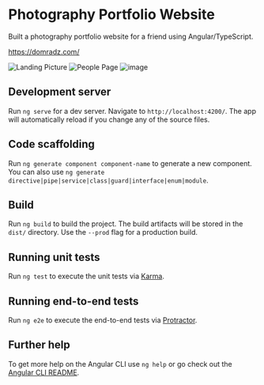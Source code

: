 # Photography Portfolio Website

Built a photography portfolio website for a friend using Angular/TypeScript.

https://domradz.com/

![Landing Picture](https://i.ibb.co/2WGs05V/image.png)
![People Page](https://i.ibb.co/wN1zvzY/image.png)
![image](https://user-images.githubusercontent.com/15807240/109429836-0bb10b80-79f6-11eb-9cb3-76affc7d10aa.png)

## Development server

Run `ng serve` for a dev server. Navigate to `http://localhost:4200/`. The app will automatically reload if you change any of the source files.

## Code scaffolding

Run `ng generate component component-name` to generate a new component. You can also use `ng generate directive|pipe|service|class|guard|interface|enum|module`.

## Build

Run `ng build` to build the project. The build artifacts will be stored in the `dist/` directory. Use the `--prod` flag for a production build.

## Running unit tests

Run `ng test` to execute the unit tests via [Karma](https://karma-runner.github.io).

## Running end-to-end tests

Run `ng e2e` to execute the end-to-end tests via [Protractor](http://www.protractortest.org/).

## Further help

To get more help on the Angular CLI use `ng help` or go check out the [Angular CLI README](https://github.com/angular/angular-cli/blob/master/README.md).
